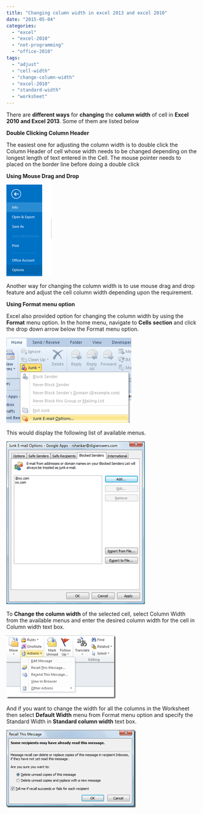 ```yaml
---
title: "Changing column width in excel 2013 and excel 2010"
date: "2015-05-04"
categories: 
  - "excel"
  - "excel-2010"
  - "not-programming"
  - "office-2010"
tags: 
  - "adjust"
  - "cell-width"
  - "change-column-width"
  - "excel-2010"
  - "standard-width"
  - "worksheet"
---
```


There are **different ways** for **changing** the **column width** of cell in **Excel 2010 and Excel 2013**. Some of them are listed below

**Double Clicking Column Header**

The easiest one for adjusting the column width is to double click the Column Header of cell whose width needs to be changed depending on the longest length of text entered in the Cell. The mouse pointer needs to placed on the border line before doing a double click

**Using Mouse Drag and Drop**

[![Mouse Drag and Drop Column Width](/assets/images/1_image_thumb10.png "Mouse Drag and Drop Column Width")](http://blogmines.com/blog/wp-content/uploads/2011/06/image10.png)

Another way for changing the column width is to use mouse drag and drop feature and adjust the cell column width depending upon the requirement.

**Using Format menu option**

Excel also provided option for changing the column width by using the **Format** menu option. In the home menu, navigate to **Cells** **section** and click the drop down arrow below the Format menu option.

[![image](/assets/images/1_image_thumb11.png "image")](http://blogmines.com/blog/wp-content/uploads/2011/06/image11.png) 

This would display the following list of available menus.

[![image](/assets/images/1_image_thumb12.png "image")](http://blogmines.com/blog/wp-content/uploads/2011/06/image12.png)

To **Change the column width** of the selected cell, select Column Width from the available menus and enter the desired column width for the cell in Column width text box.

[![image](/assets/images/1_image_thumb13.png "image")](http://blogmines.com/blog/wp-content/uploads/2011/06/image13.png)

And if you want to change the width for all the columns in the Worksheet then select **Default Width** menu from Format menu option and specify the Standard Width in **Standard column width** text box.

[![image](/assets/images/1_image_thumb14.png "image")](http://blogmines.com/blog/wp-content/uploads/2011/06/image14.png)
